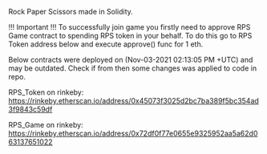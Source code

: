 Rock Paper Scissors made in Solidity. 

!!! Important !!!
To successfully join game you firstly need to approve RPS Game contract to spending RPS token in your behalf. To do this go to RPS Token address below and execute approve() func for 1 eth.

Below contracts were deployed on (Nov-03-2021 02:13:05 PM +UTC) and may be outdated.
Check if from then some changes was applied to code in repo.

RPS_Token on rinkeby: https://rinkeby.etherscan.io/address/0x45073f3025d2bc7ba389f5bc354ad3f9843c59df

RPS_Game on rinkeby: https://rinkeby.etherscan.io/address/0x72df0f77e0655e9325952aa5a62d063137651022
